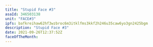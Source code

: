 ```yaml
---
title: "Stupid Face #3"
asaId: 346503138
unit: "FACE#3"
ipfs: bafkreihaw62hf3wzbroc6m3itklfms3kkf2h246u35caw6yo3gn2425bgm
description: "Stupid Face #3"
date: 2021-09-26T12:37:52Z
faceOfTheMonth:
---
```

